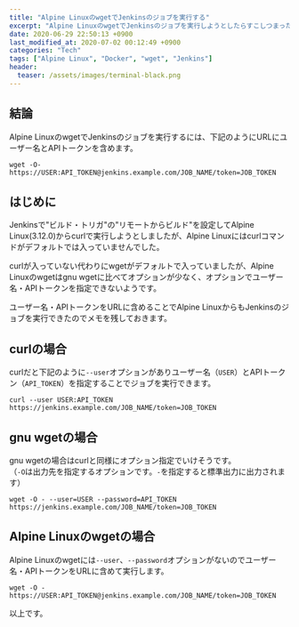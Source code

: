```yaml
---
title: "Alpine LinuxのwgetでJenkinsのジョブを実行する"
excerpt: "Alpine LinuxのwgetでJenkinsのジョブを実行しようとしたらすこしつまったので解決方法を記録しておきます"
date: 2020-06-29 22:50:13 +0900
last_modified_at: 2020-07-02 00:12:49 +0900
categories: "Tech"
tags: ["Alpine Linux", "Docker", "wget", "Jenkins"]
header:
  teaser: /assets/images/terminal-black.png
---
```


## 結論

Alpine LinuxのwgetでJenkinsのジョブを実行するには、下記のようにURLにユーザー名とAPIトークンを含めます。

```
wget -O- https://USER:API_TOKEN@jenkins.example.com/JOB_NAME/token=JOB_TOKEN
```

## はじめに

Jenkinsで"ビルド・トリガ"の"リモートからビルド"を設定してAlpine Linux(3.12.0)からcurlで実行しようとしましたが、Alpine Linuxにはcurlコマンドがデフォルトでは入っていませんでした。

curlが入っていない代わりにwgetがデフォルトで入っていましたが、Alpine Linuxのwgetはgnu wgetに比べてオプションが少なく、オプションでユーザー名・APIトークンを指定できないようです。

ユーザー名・APIトークンをURLに含めることでAlpine LinuxからもJenkinsのジョブを実行できたのでメモを残しておきます。

## curlの場合

curlだと下記のように`--user`オプションがありユーザー名（`USER`）とAPIトークン（`API_TOKEN`）を指定することでジョブを実行できます。

```
curl --user USER:API_TOKEN https://jenkins.example.com/JOB_NAME/token=JOB_TOKEN
```

## gnu wgetの場合

gnu wgetの場合はcurlと同様にオプション指定でいけそうです。  
（`-O`は出力先を指定するオプションです。`-`を指定すると標準出力に出力されます）

```
wget -O - --user=USER --password=API_TOKEN https://jenkins.example.com/JOB_NAME/token=JOB_TOKEN
```

## Alpine Linuxのwgetの場合

Alpine Linuxのwgetには`--user`、`--password`オプションがないのでユーザー名・APIトークンをURLに含めて実行します。

```
wget -O - https://USER:API_TOKEN@jenkins.example.com/JOB_NAME/token=JOB_TOKEN
```

以上です。
